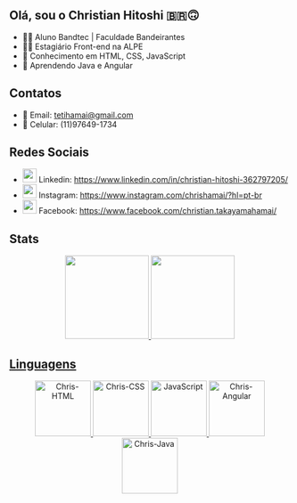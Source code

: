 ## Olá, sou o Christian Hitoshi 🇧🇷🙃

- 👨‍🎓 Aluno Bandtec | Faculdade Bandeirantes
- 🧑‍💻 Estagiário Front-end na ALPE
- 🧠 Conhecimento em HTML, CSS, JavaScript
- 🤔 Aprendendo Java e Angular

## Contatos
- 💬 Email: tetihamai@gmail.com
- 📱 Celular: (11)97649-1734

## Redes Sociais
- <img height="25em" src="https://user-images.githubusercontent.com/68028807/140656983-1c1b2eac-9a0b-4d94-9a89-6acb0e2665e4.png"> Linkedin: https://www.linkedin.com/in/christian-hitoshi-362797205/
- <img height="25em" src="https://user-images.githubusercontent.com/68028807/140656943-87f967d0-79cb-47ef-9ddd-92b0de1a9687.png"> Instagram: https://www.instagram.com/chrishamai/?hl=pt-br
- <img height="25em" src="https://user-images.githubusercontent.com/68028807/140656925-1015b9a4-883c-42f4-bf77-32d1556c3f77.png"> Facebook: https://www.facebook.com/christian.takayamahamai/

## Stats
<div align="center">
  <a href="https://github.com/Christian-hub-svg">
  <img height="150em" src="https://github-readme-stats.vercel.app/api?username=Christian-hub-svg&show_icons=true&theme=dark&include_all_commits=true&count_private=true"/>
  <img height="150em" src="https://github-readme-stats.vercel.app/api/top-langs/?username=Christian-hub-svg&layout=compact&langs_count=7&theme=dark"/>
</div>
  
## Linguagens  
<div align="center">
  <img height="100em" alt="Chris-HTML" src="https://user-images.githubusercontent.com/68028807/140657369-00311b35-d0c9-496e-a328-b16eec74df52.png">
  <img height="100em" alt="Chris-CSS" src="https://user-images.githubusercontent.com/68028807/140657439-c63c6aea-1d34-4a5e-badb-c37beaf342d4.png">
  <img height="100em" alt="JavaScript" src="https://user-images.githubusercontent.com/68028807/140657536-aa1f2e4b-ce51-4e0d-ad8a-c055c0a5ccf2.png">
  <img height="100em" alt="Chris-Angular" src="https://user-images.githubusercontent.com/68028807/140657631-e3c35645-46ce-43f5-8f6b-0f5cbf36d851.png">
  <img height="100em" alt="Chris-Java" src="https://user-images.githubusercontent.com/68028807/140657320-2fc6e81b-9973-42ec-88fc-d59a65920a70.png">
</div>
